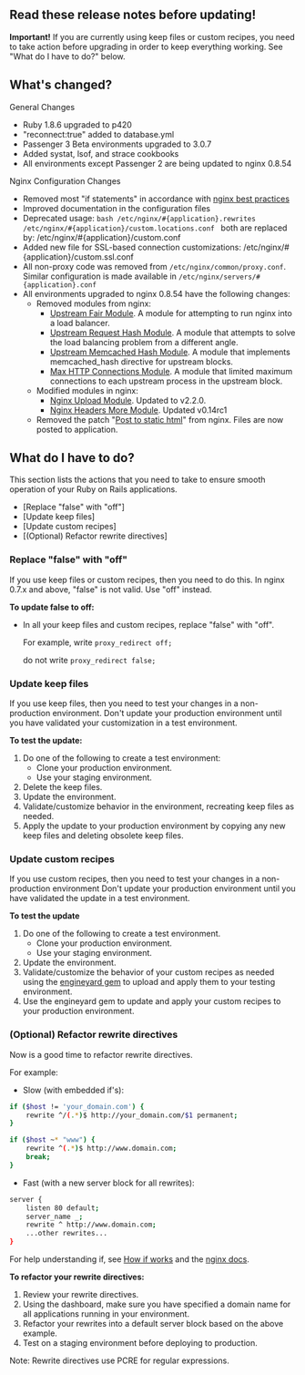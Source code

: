 ## Read these release notes before updating!

**Important!** If you are currently using keep files or custom recipes, you need to take action before upgrading in order to keep everything working. See "What do I have to do?" below.

## What's changed?

General Changes

* Ruby 1.8.6 upgraded to p420
* "reconnect:true" added to database.yml
* Passenger 3 Beta environments upgraded to 3.0.7
* Added systat, lsof, and strace cookbooks
* All environments except Passenger 2 are being updated to nginx 0.8.54

Nginx Configuration Changes

* Removed most "if statements" in accordance with [nginx best practices](http://wiki.nginx.org/IfIsEvil)
* Improved documentation in the configuration files
* Deprecated usage:
    	```bash
		/etc/nginx/#{application}.rewrites
    	/etc/nginx/#{application}/custom.locations.conf
		```
  both are replaced by:
		/etc/nginx/#{application}/custom.conf
* Added new file for SSL-based connection customizations:
		/etc/nginx/#{application}/custom.ssl.conf
* All non-proxy code was removed from `/etc/nginx/common/proxy.conf`. Similar configuration is made available in `/etc/nginx/servers/#{application}.conf`
* All environments upgraded to nginx 0.8.54 have the following changes:
	* Removed modules from nginx:
		* [Upstream Fair Module](https://github.com/gnosek/nginx-upstream-fair). A module for attempting to run nginx into a load balancer.
		* [Upstream Request Hash Module](http://wiki.nginx.org/HttpUpstreamRequestHashModule). A module that attempts to solve the load balancing problem from a different angle.
		* [Upstream Memcached Hash Module](http://openhack.ru/nginx-patched/wiki/MemcachedHash). A module that implements memcached_hash directive for upstream blocks.
		* [Max HTTP Connections Module](https://github.com/ry/nginx-ey-balancer). A module that limited maximum connections to each upstream process in the upstream block.
	* Modified modules in nginx:
		* [Nginx Upload Module](https://github.com/vkholodkov/nginx-upload-module). Updated to v2.2.0.
		* [Nginx Headers More Module](https://github.com/agentzh/headers-more-nginx-module). Updated v0.14rc1
	* Removed the patch "[Post to static html](https://gist.github.com/47503/261f8e0a31ed4bb3ea03a9b6480bbea8f688d850)" from nginx. Files are now posted to application.

## What do I have to do?

This section lists the actions that you need to take to ensure smooth operation of your Ruby on Rails applications.

* [Replace "false" with "off"]
* [Update keep files]
* [Update custom recipes]
* [(Optional) Refactor rewrite directives]

### Replace "false" with "off"

If you use keep files or custom recipes, then you need to do this.
In nginx 0.7.x and above, "false" is not valid. Use "off" instead.

**To update false to off:**

* In all your keep files and custom recipes, replace "false" with "off".
	
	For example, write `proxy_redirect off;`
	
	do not write `proxy_redirect false;`

### Update keep files

If you use keep files, then you need to test your changes in a non-production environment. Don't update your production environment until you have validated your customization in a test environment.

**To test the update:**

1. Do one of the following to create a test environment:
	* Clone your production environment.
	* Use your staging environment.
2. Delete the keep files.
3. Update the environment.
4. Validate/customize behavior in the environment, recreating keep files as needed.
5. Apply the update to your production environment by copying any new keep files and deleting obsolete keep files.

### Update custom recipes

If you use custom recipes, then you need to test your changes in a non-production environment Don't update your production environment until you have validated the update in a test environment.

**To test the update**

1. Do one of the following to create a test environment.
	* Clone your production environment.
	* Use your staging environment.
2. Update the environment.
3. Validate/customize the behavior of your custom recipes as needed using the [engineyard gem](https://github.com/engineyard/engineyard) to upload and apply them to your testing environment.
4. Use the engineyard gem to update and apply your custom recipes to your production environment.

### (Optional) Refactor rewrite directives

Now is a good time to refactor rewrite directives.

For example:

* Slow (with embedded if's):

```bash
if ($host != 'your_domain.com') {
	rewrite ^/(.*)$ http://your_domain.com/$1 permanent;
}

if ($host ~* "www") {
	rewrite ^(.*)$ http://www.domain.com;
	break;
}
```
	
* Fast (with a new server block for all rewrites):

```bash	
server {
	listen 80 default;
	server_name _;
	rewrite ^ http://www.domain.com;
	...other rewrites...
}
```

For help understanding if, see [How if works](http://agentzh.blogspot.com/2011/03/how-nginx-location-if-works.html) and the [nginx docs](http://wiki.nginx.org/NginxHttpRewriteModule#if).

**To refactor your rewrite directives:**

1. Review your rewrite directives.
2. Using the dashboard, make sure you have specified a domain name for all applications running in your environment.
3. Refactor your rewrites into a default server block based on the above example.
4. Test on a staging environment before deploying to production.

Note: Rewrite directives use PCRE for regular expressions.